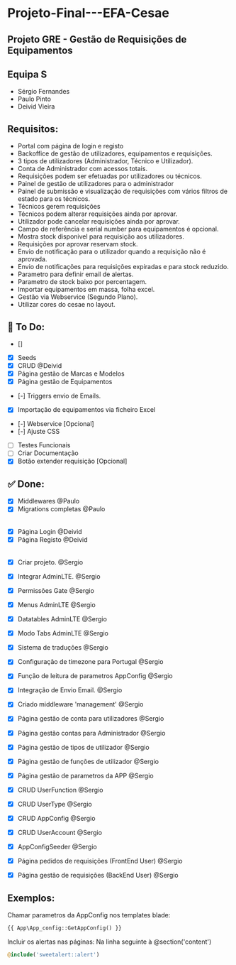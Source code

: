 # Projeto-Final---EFA-Cesae

## Projeto GRE - Gestão de Requisições de Equipamentos

## Equipa S
 - Sérgio Fernandes
 - Paulo Pinto
 - Deivid Vieira

## Requisitos: 

- Portal com página de login e registo
- Backoffice de gestão de utilizadores, equipamentos e requisições.
- 3 tipos de utilizadores (Administrador, Técnico e Utilizador).
- Conta de Administrador com acessos totais.
- Requisições podem ser efetuadas por utilizadores ou técnicos.
- Painel de gestão de utilizadores para o administrador
- Painel de submissão e visualização de requisições com vários filtros de estado para os técnicos.
- Técnicos gerem requisições
- Técnicos podem alterar requisições ainda por aprovar.
- Utilizador pode cancelar requisições ainda por aprovar.
- Campo de referência e serial number para equipamentos é opcional.
- Mostra stock disponivel para requisição aos utilizadores.
- Requisições por aprovar reservam stock.
- Envio de notificação para o utilizador quando a requisição não é aprovada.
- Envio de notificações para requisições expiradas e para stock reduzido.
- Parametro para definir email de alertas.
- Parametro de stock baixo por percentagem.
- Importar equipamentos em massa, folha excel.
- Gestão via Webservice (Segundo Plano).
- Utilizar cores do cesae no layout.


## :rotating_light: To Do:

- []





- [x] Seeds
- [X] CRUD @Deivid
- [x] Página gestão de Marcas e Modelos
- [x] Página gestão de Equipamentos
- [-] Triggers envio de Emails.
- [x] Importação de equipamentos via ficheiro Excel
- [-] Webservice [Opcional]
- [-] Ajuste CSS
- [ ] Testes Funcionais
- [ ] Criar Documentação
- [x] Botão extender requisição [Opcional]

## :white_check_mark: Done:
- [x] Middlewares @Paulo
- [x] Migrations completas @Paulo
###### 
- [x] Página Login @Deivid
- [x] Página Registo @Deivid
###### 
- [x] Criar projeto. @Sergio
- [x] Integrar AdminLTE. @Sergio
- [x] Permissões Gate @Sergio
- [x] Menus AdminLTE @Sergio
- [x] Datatables AdminLTE @Sergio
- [x] Modo Tabs AdminLTE @Sergio
- [x] Sistema de traduções @Sergio
- [x] Configuração de timezone para Portugal @Sergio
- [x] Função de leitura de parametros AppConfig @Sergio
- [x] Integração de Envio Email. @Sergio
- [x] Criado middleware 'management' @Sergio
- [x] Página gestão de conta para utilizadores @Sergio
- [x] Página gestão contas para Administrador @Sergio
- [x] Página gestão de tipos de utilizador @Sergio
- [x] Página gestão de funções de utilizador @Sergio
- [x] Página gestão de parametros da APP @Sergio
- [x] CRUD UserFunction @Sergio
- [x] CRUD UserType @Sergio
- [x] CRUD AppConfig @Sergio
- [x] CRUD UserAccount @Sergio
- [x] AppConfigSeeder @Sergio
- [x] Página pedidos de requisições (FrontEnd User) @Sergio
- [x] Página gestão de requisições (BackEnd User) @Sergio




## Exemplos:
Chamar parametros da AppConfig nos templates blade:
```php
{{ App\App_config::GetAppConfig() }}
```

Incluir os alertas nas páginas:
Na linha seguinte à @section('content')

```php
@include('sweetalert::alert')
```





